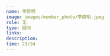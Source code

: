 ```yaml
---
name: 李蔚明
image: images/member_photo/李蔚明.jpeg
role: 无
type: 顾问
links:
description:
time: 23/24
---
```

